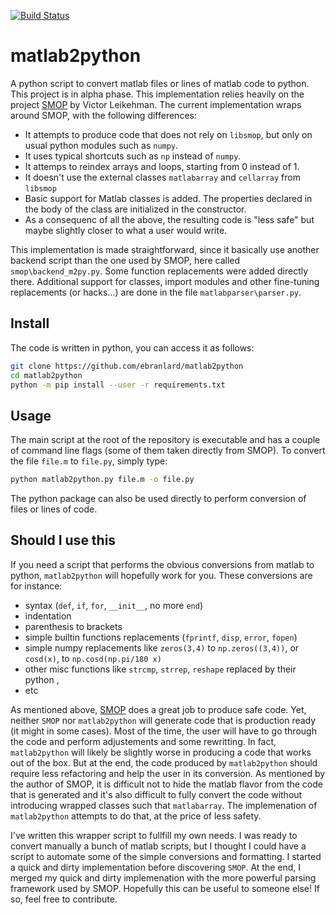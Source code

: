 [![Build Status](https://travis-ci.org/ebranlard/matalb2python.svg?branch=master)](https://travis-ci.org/ebranlard/matlab2python)

# matlab2python

A python script to convert matlab files or lines of matlab code to python. This project is in alpha phase. 
This implementation relies heavily on the project [SMOP](http://github.com/victorlei/smop/) by Victor Leikehman. 
The current implementation wraps around SMOP, with the following differences: 

- It attempts to produce code that does not rely on `libsmop`, but only on usual python modules such as `numpy`.
- It uses typical shortcuts such as `np` instead of `numpy`.
- It attemps to reindex arrays and loops, starting from 0 instead of 1.
- It doesn't use the external classes `matlabarray` and `cellarray` from `libsmop`
- Basic support for Matlab classes is added. The properties declared in the body of the class are initialized in the constructor.
- As a consequenc of all the above, the resulting code is "less safe" but maybe slightly closer to what a user would write.

This implementation is made straightforward, since it basically use another backend script than the one used by SMOP, here called `smop\backend_m2py.py`. 
Some function replacements were added directly there. 
Additional support for classes, import modules and other fine-tuning replacements (or hacks...) are done in the file `matlabparser\parser.py`.


## Install
The code is written in python, you can access it as follows:
```bash
git clone https://github.com/ebranlard/matlab2python
cd matlab2python
python -m pip install --user -r requirements.txt
```

## Usage
The main script at the root of the repository is executable and has a couple of command line flags (some of them taken directly from SMOP). 
To convert the file `file.m` to `file.py`, simply type:
```bash
python matlab2python.py file.m -o file.py
```
The python package can also be used directly to perform conversion of files or lines of code.


## Should I use this

If you need a script that performs the obvious conversions from matlab to python, `matlab2python` will hopefully work for you.
These conversions are for instance: 

- syntax (`def`, `if`, `for`, `__init__`, no more `end`)
- indentation
- parenthesis to brackets
- simple builtin functions replacements (`fprintf`, `disp`, `error`, `fopen`)
- simple numpy replacements like `zeros(3,4)` to `np.zeros((3,4))`, or `cosd(x)`, to `np.cosd(np.pi/180 x)`
- other misc functions like `strcmp`, `strrep`, `reshape` replaced by their python , 
- etc

As mentioned above, [SMOP](http://github.com/victorlei/smop/) does a great job to produce safe code.
Yet, neither `SMOP` nor `matlab2python` will generate code that is production ready (it might in some cases). 
Most of the time, the user will have to go through the code and perform adjustements and some rewritting. 
In fact, `matlab2python` will likely be slightly worse in producing a code that works out of the box.
But at the end, the code produced by `matlab2python` should require less refactoring and help the user in its conversion.
As mentioned by the author of SMOP, it is difficult not to hide the matlab flavor from the code that is generated and it's also difficult to fully convert the code without introducing wrapped classes such that `matlabarray`. The implemenation of `matlab2python` attempts to do that, at the price of less safety.

I've written this wrapper script to fullfill my own needs. I was ready to convert manually a bunch of matlab scripts, but I thought I could have a script to automate some of the simple conversions and formatting. I started a quick and dirty implementation before discovering `SMOP`. At the end, I merged my quick and dirty implemenation with the more powerful parsing framework used by SMOP. Hopefully this can be useful to someone else! If so, feel free to contribute. 


